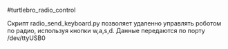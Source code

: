 #turtlebro_radio_control 

Скрипт radio_send_keyboard.py позволяет удаленно управлять роботом по радио, используя кнопки w,a,s,d. Данные передаются по порту /dev/ttyUSB0
